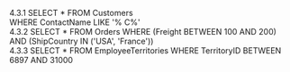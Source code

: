 
4.3.1 SELECT * FROM Customers  
        WHERE ContactName LIKE '% C%'  
4.3.2 SELECT * FROM Orders
WHERE (Freight BETWEEN 100 AND 200) AND (ShipCountry IN ('USA', 'France'))  
4.3.3 SELECT * FROM EmployeeTerritories
WHERE TerritoryID BETWEEN 6897 AND 31000
